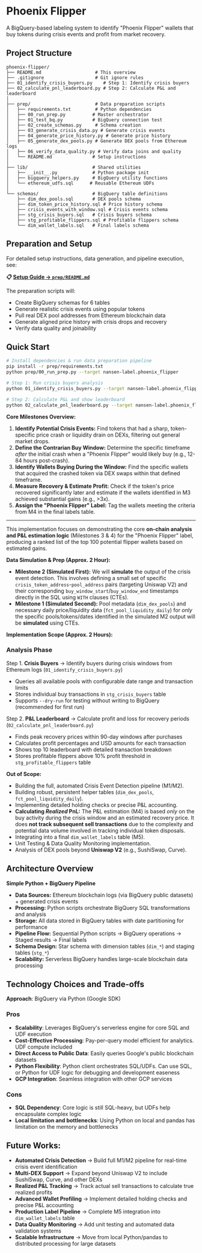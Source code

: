 # Phoenix Flipper

A BigQuery-based labeling system to identify "Phoenix Flipper" wallets that buy tokens during crisis events and profit from market recovery.

## Project Structure

```
phoenix-flipper/
├── README.md                    # This overview
├── .gitignore                   # Git ignore rules
├── 01_identify_crisis_buyers.py    # Step 1: Identify crisis buyers
├── 02_calculate_pnl_leaderboard.py # Step 2: Calculate P&L and leaderboard
│
├── prep/                        # Data preparation scripts
│   ├── requirements.txt         # Python dependencies
│   ├── 00_run_prep.py          # Master orchestrator  
│   ├── 01_test_bq.py           # BigQuery connection test
│   ├── 02_create_schemas.py     # Schema creation
│   ├── 03_generate_crisis_data.py # Generate crisis events
│   ├── 04_generate_price_history.py # Generate price history
│   ├── 05_generate_dex_pools.py # Generate DEX pools from Ethereum logs
│   ├── 06_verify_data_quality.py # Verify data joins and quality
│   └── README.md               # Setup instructions
│
├── lib/                        # Shared utilities
│   ├── __init__.py             # Python package init
│   ├── bigquery_helpers.py     # BigQuery utility functions
│   └── ethereum_udfs.sql      # Reusable Ethereum UDFs
│
└── schemas/                    # BigQuery table definitions
    ├── dim_dex_pools.sql       # DEX pools schema
    ├── dim_token_price_history.sql # Price history schema  
    ├── crisis_events_with_window.sql # Crisis events schema
    ├── stg_crisis_buyers.sql   # Crisis buyers schema
    ├── stg_profitable_flippers.sql # Profitable flippers schema
    └── dim_wallet_labels.sql   # Final labels schema
```

## Preparation and Setup

For detailed setup instructions, data generation, and pipeline execution, see:

**📋 [Setup Guide → `prep/README.md`](prep/README.md)**

The preparation scripts will:
- Create BigQuery schemas for 6 tables
- Generate realistic crisis events using popular tokens
- Pull real DEX pool addresses from Ethereum blockchain data
- Generate aligned price history with crisis drops and recovery
- Verify data quality and joinability

## Quick Start

```bash
# Install dependencies & run data preparation pipeline
pip install -r prep/requirements.txt
python prep/00_run_prep.py --target nansen-label.phoenix_flipper

# Step 1: Run crisis buyers analysis
python 01_identify_crisis_buyers.py --target nansen-label.phoenix_flipper

# Step 2: Calculate P&L and show leaderboard
python 02_calculate_pnl_leaderboard.py --target nansen-label.phoenix_flipper
```

**Core Milestones Overview:**

1.  **Identify Potential Crisis Events:** Find tokens that had a sharp, token-specific price crash or liquidity drain on DEXs, filtering out general market drops.
2.  **Define the Contrarian Buy Window:** Determine the specific timeframe *after* the initial crash when a "Phoenix Flipper" would likely buy (e.g., 12-84 hours post-crash).
3.  **Identify Wallets Buying During the Window:** Find the specific wallets that acquired the crashed token via DEX swaps within that defined timeframe.
4.  **Measure Recovery & Estimate Profit:** Check if the token's price recovered significantly later and estimate if the wallets identified in M3 achieved substantial gains (e.g., >3x).
5.  **Assign the "Phoenix Flipper" Label:** Tag the wallets meeting the criteria from M4 in the final labels table.

---

This implementation focuses on demonstrating the core **on-chain analysis and P&L estimation logic** (Milestones 3 & 4) for the "Phoenix Flipper" label, producing a ranked list of the top 100 potential flipper wallets based on estimated gains.

**Data Simulation & Prep (Approx. 2 Hour):**

* **Milestone 2 (Simulated First):** We will **simulate** the output of the crisis event detection. This involves defining a small set of specific `crisis_token_address`-`pool_address` pairs (targeting Uniswap V2) and their corresponding `buy_window_start`/`buy_window_end` timestamps directly in the SQL using `WITH` clauses (CTEs).
* **Milestone 1 (Simulated Second):** Pool metadata (`dim_dex_pools`) and necessary daily price/liquidity data (`fct_pool_liquidity_daily`) for *only* the specific pools/tokens/dates identified in the simulated M2 output will be **simulated** using CTEs.

**Implementation Scope (Approx. 2 Hours):**

### Analysis Phase
Step 1. **Crisis Buyers** → Identify buyers during crisis windows from Ethereum logs (`01_identify_crisis_buyers.py`)
   - Queries all available pools with configurable date range and transaction limits
   - Stores individual buy transactions in `stg_crisis_buyers` table
   - Supports `--dry-run` for testing without writing to BigQuery (recommended for first run)

Step 2. **P&L Leaderboard** → Calculate profit and loss for recovery periods (`02_calculate_pnl_leaderboard.py`)
   - Finds peak recovery prices within 90-day windows after purchases
   - Calculates profit percentages and USD amounts for each transaction
   - Shows top 10 leaderboard with detailed transaction breakdown
   - Stores profitable flippers above 10% profit threshold in `stg_profitable_flippers` table

**Out of Scope:**

* Building the full, automated Crisis Event Detection pipeline (M1/M2).
* Building robust, persistent helper tables (`dim_dex_pools`, `fct_pool_liquidity_daily`).
* Implementing detailed holding checks or precise P&L accounting.
* **Calculating *Realized* PnL:** The P&L estimation (M4) is based *only* on the buy activity during the crisis window and an estimated recovery price. It does **not track subsequent sell transactions** due to the complexity and potential data volume involved in tracking individual token disposals.
* Integrating into a final `dim_wallet_labels` table (M5).
* Unit Testing & Data Quality Monitoring implementation.
* Analysis of DEX pools beyond **Uniswap V2** (e.g., SushiSwap, Curve).

## Architecture Overview

**Simple Python + BigQuery Pipeline**

- **Data Sources:** Ethereum blockchain logs (via BigQuery public datasets) + generated crisis events
- **Processing:** Python scripts orchestrate BigQuery SQL transformations and analysis
- **Storage:** All data stored in BigQuery tables with date partitioning for performance
- **Pipeline Flow:** Sequential Python scripts → BigQuery operations → Staged results → Final labels
- **Schema Design:** Star schema with dimension tables (`dim_*`) and staging tables (`stg_*`)
- **Scalability:** Serverless BigQuery handles large-scale blockchain data processing

## Technology Choices and Trade-offs

**Approach**: BigQuery via Python (Google SDK)

### Pros
- **Scalability**: Leverages BigQuery's serverless engine for core SQL and UDF execution
- **Cost-Effective Processing**: Pay-per-query model efficient for analytics. UDF compute included
- **Direct Access to Public Data**: Easily queries Google's public blockchain datasets
- **Python Flexibility**: Python client orchestrates SQL/UDFs. Can use SQL, or Python for UDF logic for debugging and development easeness
- **GCP Integration**: Seamless integration with other GCP services

### Cons
- **SQL Dependency**: Core logic is still SQL-heavy, but UDFs help encapsulate complex logic
- **Local limitation and bottlenecks**: Using Python on local and pandas has limitation on the memory and bottlenecks

## Future Works:

- **Automated Crisis Detection** → Build full M1/M2 pipeline for real-time crisis event identification
- **Multi-DEX Support** → Expand beyond Uniswap V2 to include SushiSwap, Curve, and other DEXs
- **Realized P&L Tracking** → Track actual sell transactions to calculate true realized profits
- **Advanced Wallet Profiling** → Implement detailed holding checks and precise P&L accounting
- **Production Label Pipeline** → Complete M5 integration into `dim_wallet_labels` table
- **Data Quality Monitoring** → Add unit testing and automated data validation systems
- **Scalable Infrastructure** → Move from local Python/pandas to distributed processing for large datasets

